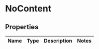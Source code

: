 # NoContent

## Properties
Name | Type | Description | Notes
------------ | ------------- | ------------- | -------------
